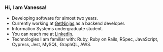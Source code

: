 ### Hi, I am Vanessa!

- Developing software for almost two years.
- Currently working at [GetNinjas](https://www.getninjas.com.br/) as a backend developer.
- Information Systems undergraduate student.
- You can reach me at [LinkedIn](https://www.linkedin.com/in/vanessacqz/).
- Technologies I am familiar with: Ruby, Ruby on Rails, RSpec, JavaScript, Cypress, Jest, MySQL, GraphQL, AWS.

